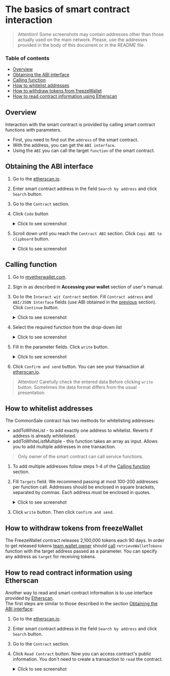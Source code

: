 # The basics of smart contract interaction

> Attention! Some screenshots may contain addresses other than those actually used on the main network.
> Please, use the addresses provided in the body of this document or in the README file.

### Table of contents
* [Overview](#overview)
* [Obtaining the ABI interface](#obtaining-the-abi-interface)
* [Calling function](#calling-function)
* [How to whitelist addresses](#how-to-whitelist-addresses)
* [How to withdraw tokens from freezeWallet](#how-to-withdraw-tokens-from-freezewallet)
* [How to read contract information using Etherscan](#how-to-read-contract-information-using-etherscan)

## Overview
Interaction with the smart contract is provided by calling smart contract functions with parameters.  
* First, you need to find out the `address` of the smart contract.
* With the address, you can get the `ABI interface`.
* Using the `ABI` you can call the target `function` of the smart contract.

## Obtaining the ABI interface

1. Go to the [etherscan.io](https://etherscan.io).
2. Enter smart contract address in the field `Search by address` and click `Search` button.
3. Go to the `Contract` section.

4. Click `Code` button
    <details><summary>Click to see screenshot</summary>

    ![obtaining_abi_01](images/obtaining_abi_01.png)

    </details>


5. Scroll down until you reach the `Contract ABI` section. Click `Copi ABI to clipboard` button.
    <details><summary>Click to see screenshot</summary>

    ![obtaining_abi_02](images/obtaining_abi_02.png)

    </details>


## Calling function
1. Go to [myetherwallet.com](https://www.myetherwallet.com).
2. Sign in as described in **Accessing your wallet** section of user's manual.
3. Go to the `Interact wit Contract` section. Fill `Contract address` and `ABI/JSON Interface` fields (use ABI obtained in the [previous](#obtaining-the-abi-interface) section). Click `Continue` button.
    <details><summary>Click to see screenshot</summary>

    ![interacting_with_contract_01](images/interacting_with_contract_01.png)

    </details>

4. Select the required function from the drop-down list
    <details><summary>Click to see screenshot</summary>

    ![interacting_with_contract_02](images/interacting_with_contract_02.png)

    </details>


5. Fill in the parameter fields. Click `write` button. 
    <details><summary>Click to see screenshot</summary>

    ![interacting_with_contract_03](images/interacting_with_contract_03.png)

    </details>


6. Click `Confirm and send` button. You can see your transaction at [etherscan.io](https://etherscan.io).

>Attention! Carefully check the entered data Before clicking `write` button. Sometimes the data format differs from the usual presentation.

## How to whitelist addresses
The CommonSale contract has two methods for whitelisting addresses:
* addToWhiteList - to add exactly one address to whitelist. Reverts if address is already whitelisted.
* addToWhiteListMultiple - this function takes an array as input. Allows you to add multiple addresses in one transaction.
>Only owner of the smart contract can call service functions.

1. To add multiple addresses follow steps 1-4 of the [Calling function](#calling-function) section.
2. Fill `Targets` field. We recommend passing at most 100-200 addresses per function call. Addresses should be enclosed in square brackets, separated by commas. Each address must be enclosed in quotes.
    <details><summary>Click to see screenshot</summary>
   
    ![interacting_with_contract_03](images/interacting_with_contract_03.png)
   
    </details>

3. Click `write` button. Then click `Confirm and send`.

## How to withdraw tokens from freezeWallet
The FreezeWallet contract releases 2,100,000 tokens each 90 days.
In order to get released tokens [team wallet owner](https://etherscan.io/address/0x44c4a8d57b22597a2c0397a15cf1f32d8a4ea8f7) should [call](#calling-function) `retrieveWalletTokens` function with the target address passed as a parameter.
You can specify any address as `target` for receiving tokens.

## How to read contract information using Etherscan
Another way to read and smart contract information is to use interface provided by [Etherscan](https://etherscan.io).  
The first steps are similar to those described in the section [Obtaining the ABI interface](#obtaining-the-abi-interface):
1. Go to the [etherscan.io](https://etherscan.io).
2. Enter smart contract address in the field `Search by address` and click `Search` button.
3. Go to the `Contract` section.
4. Click `Read Contract` button. Now you can access contract's public information. You don't need to create a transaction to `read` the contract.
    <details><summary>Click to see screenshot</summary>

    ![reading_contract_01](images/reading_contract_01.png)

    </details>
